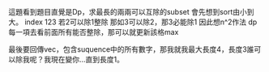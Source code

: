 這題看到題目直覺是Dp，求最長的兩兩可以互除的subset
會先想到sort由小到大。
index 123 若2可以除1整除 那如3可以除2，那3必能除1
因此想n^2作法 dp每一項去看前面所有能否整除，那可以就更新該格max

最後要回傳vec，包含suquence中的所有數字，那我就我最大長度4，長度3誰可以除我呢？我現在變你...直到長度1。
